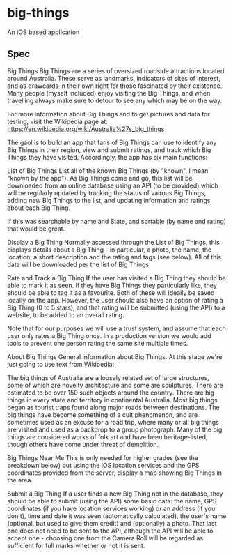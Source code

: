 # big-things
An iOS based application

## Spec
Big Things
Big Things are a series of oversized roadside attractions located around Australia. These serve as landmarks, indicators of sites of interest, and as drawcards in their own right for those fascinated by their existence. Many people (myself included) enjoy visiting the Big Things, and when travelling always make sure to detour to see any which may be on the way.

For more information about Big Things and to get pictures and data for testing, visit the Wikipedia page at: https://en.wikipedia.org/wiki/Australia%27s_big_things

The gaol is to build an app that fans of Big Things can use to identify any Big Things in their region, view and submit ratings, and track which Big Things they have visited. Accordingly, the app has six main functions:

List of Big Things
List all of the known Big Things (by "known", I mean "known by the app"). As Big Things come and go, this list will be downloaded from an online database using an API (to be provided) which will be regularly updated by tracking the status of vairous Big Things, adding new Big Things to the list, and updating information and ratings about each Big Thing.

If this was searchable by name and State, and sortable (by name and rating) that would be great.

Display a Big Thing
Normally accessed through the List of Big Things, this displays details about a Big Thing - in particular, a photo, the name, the location, a short description and the rating and tags (see below). All of this data will be downloaded per the list of Big Things.

Rate and Track a Big Thing
If the user has visited a Big Thing they should be able to mark it as seen. If they have Big Things they particularly like, they should be able to tag it as a favourite. Both of these will ideally be saved locally on the app. However, the user should also have an option of rating a Big Thing (0 to 5 stars), and that rating will be submitted (using the API) to a website, to be added to an overall rating.

Note that for our purposes we will use a trust system, and assume that each user only rates a Big Thing once. In a production version we would add tools to prevent one person rating the same site multiple times.

About Big Things
General information about Big Things. At this stage we're just going to use text from Wikipedia:

The big things of Australia are a loosely related set of large structures, some of which are novelty architecture and some are sculptures. There are estimated to be over 150 such objects around the country. There are big things in every state and territory in continental Australia. Most big things began as tourist traps found along major roads between destinations. The big things have become something of a cult phenomenon, and are sometimes used as an excuse for a road trip, where many or all big things are visited and used as a backdrop to a group photograph. Many of the big things are considered works of folk art and have been heritage-listed, though others have come under threat of demolition.

Big Things Near Me
This is only needed for higher grades (see the breakdown below) but using the iOS location services and the GPS coordinates provided from the server, display a map showing Big Things in the area.

Submit a Big Thing
If a user finds a new Big Thing not in the database, they should be able to submit (using the API) some basic data: the name, GPS coordinates (if you have location services working) or an address (if you don't), time and date it was seen (automatically calculated), the user's name (optional, but used to give them credit) and (optionally) a photo. That last one does not need to be sent to the API, although the API will be able to accept one - choosing one from the Camera Roll will be regarded as sufficient for full marks whether or not it is sent.
